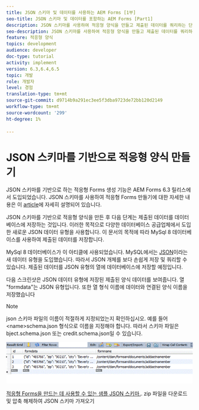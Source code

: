```yaml
---
title: JSON 스키마 및 데이터를 사용하는 AEM Forms [1부]
seo-title: JSON 스키마 및 데이터를 포함하는 AEM Forms [Part1]
description: JSON 스키마를 사용하여 적응형 양식을 만들고 제출된 데이터를 쿼리하는 단계를 단계별로 안내합니다.
seo-description: JSON 스키마를 사용하여 적응형 양식을 만들고 제출된 데이터를 쿼리하는 단계를 단계별로 안내합니다.
feature: 적응형 양식
topics: development
audience: developer
doc-type: tutorial
activity: implement
version: 6.3,6.4,6.5
topic: 개발
role: 개발자
level: 경험
translation-type: tm+mt
source-git-commit: d9714b9a291ec3ee5f3dba9723de72bb120d2149
workflow-type: tm+mt
source-wordcount: '299'
ht-degree: 1%

---
```



# JSON 스키마를 기반으로 적응형 양식 만들기


JSON 스키마를 기반으로 하는 적응형 Forms 생성 기능은 AEM Forms 6.3 릴리스에서 도입되었습니다. JSON 스키마를 사용하여 적응형 Forms 만들기에 대한 자세한 내용은 이 [article](https://helpx.adobe.com/experience-manager/6-3/forms/using/adaptive-form-json-schema-form-model.html)에 자세히 설명되어 있습니다.

JSON 스키마를 기반으로 적응형 양식을 만든 후 다음 단계는 제출된 데이터를 데이터베이스에 저장하는 것입니다. 이러한 목적으로 다양한 데이터베이스 공급업체에서 도입한 새로운 JSON 데이터 유형을 사용합니다. 이 문서의 목적에 따라 MySql 8 데이터베이스를 사용하여 제출된 데이터를 저장합니다.

MySql 8 데이터베이스가 이 아티클에 사용되었습니다. MySQL에서는 [JSON](https://dev.mysql.com/doc/refman/8.0/en/json.html)이라는 새 데이터 유형을 도입했습니다. 따라서 JSON 개체를 보다 손쉽게 저장 및 쿼리할 수 있습니다. 제출된 데이터를 JSON 유형의 열에 데이터베이스에 저장할 예정입니다.

다음 스크린샷은 JSON 데이터 유형에 저장된 제출된 양식 데이터를 보여줍니다. 열 &quot;formdata&quot;는 JSON 유형입니다. 또한 열 형식 이름에 데이터와 연결된 양식 이름을 저장했습니다

>[!NOTE]
>
>json 스키마 파일의 이름이 적절하게 지정되었는지 확인하십시오. 예를 들어 &lt;name>schema.json 형식으로 이름을 지정해야 합니다. 따라서 스키마 파일은 bject.schema.json 또는 credit.schema.json일 수 있습니다.


![데이터 저장소](assets/datastored.gif)


[적응형 Forms을 만드는 데 사용할 수 있는 샘플 JSON 스키마.](assets/samplejsonschemas.zip). zip 파일을 다운로드 및 압축 해제하여 JSON 스키마 가져오기

